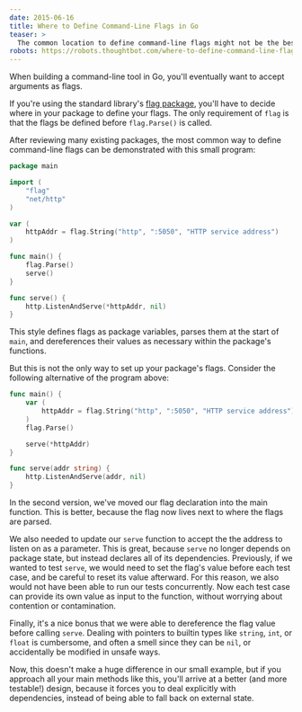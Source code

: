 ```yaml
---
date: 2015-06-16
title: Where to Define Command-Line Flags in Go
teaser: >
  The common location to define command-line flags might not be the best.
robots: https://robots.thoughtbot.com/where-to-define-command-line-flags-in-go
---
```


When building a command-line tool in Go,
you'll eventually want to accept arguments as flags.

If you're using the standard library's [flag package][],
you'll have to decide where in your package
to define your flags.
The only requirement of `flag`
is that the flags be defined
before `flag.Parse()` is called.

  [flag package]: http://golang.org/pkg/flag/

After reviewing many existing packages,
the most common way to define command-line flags
can be demonstrated with this small program:

```go
package main

import (
	"flag"
	"net/http"
)

var (
	httpAddr = flag.String("http", ":5050", "HTTP service address")
)

func main() {
	flag.Parse()
	serve()
}

func serve() {
	http.ListenAndServe(*httpAddr, nil)
}
```

This style defines flags as package variables,
parses them at the start of `main`,
and dereferences their values as necessary
within the package's functions.

But this is not the only way to set up your package's flags.
Consider the following alternative of the program above:

```go
func main() {
	var (
		httpAddr = flag.String("http", ":5050", "HTTP service address")
	)
	flag.Parse()

	serve(*httpAddr)
}

func serve(addr string) {
	http.ListenAndServe(addr, nil)
}
```

In the second version,
we've moved our flag
declaration into the main function.
This is better, because the flag now lives next to
where the flags are parsed.

We also needed to update our `serve` function
to accept the the address to listen on as a parameter.
This is great,
because `serve` no longer depends on package state,
but instead declares all of its dependencies.
Previously,
if we wanted to test `serve`,
we would need to set the flag's value before each test case,
and be careful to reset its value afterward.
For this reason,
we also would not have been able
to run our tests concurrently.
Now each test case can provide its own value
as input to the function,
without worrying about contention or contamination.

Finally,
it's a nice bonus
that we were able to dereference the flag value
before calling `serve`.
Dealing with pointers to builtin types
like `string`, `int`, or `float`
is cumbersome,
and often a smell since they can be `nil`,
or accidentally be modified in unsafe ways.

Now, this doesn't make a huge difference in our small example,
but if you approach all your main methods like this,
you'll arrive at a better (and more testable!) design,
because it forces you to deal explicitly with dependencies,
instead of being able to fall back on external state.
